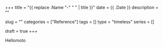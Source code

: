 +++
title = "{{ replace .Name "-" " " | title }}"
date = {{ .Date }}
description = ""

slug = ""
categories = ["Reference"]
tags = []
type = "timeless"
series = []

draft = true
+++

Hellomoto

